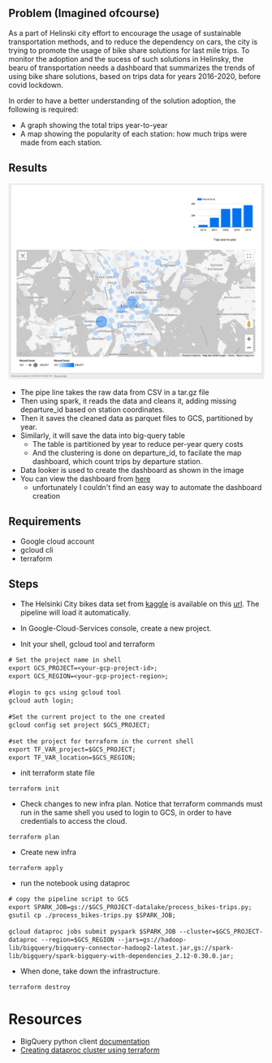 ## Problem (Imagined ofcourse)
As a part of Helinski city effort to encourage the usage of sustainable transportation methods, and to reduce the dependency on cars, the city is trying to promote the usage of bike share solutions for last mile trips.
To monitor the adoption and the sucess of such solutions in Helinsky, the bearu of transportation needs a dashboard that summarizes the trends of using bike share solutions, based on trips data for years 2016-2020, before covid lockdown.

In order to have a better understanding of the solution adoption, the following is required:
- A graph showing the total trips year-to-year
- A map showing the popularity of each station: how much trips were made from each station.


## Results

![Dashboard](./imgs/report-screen-shot.png)

- The pipe line takes the raw data from CSV in a tar.gz file
- Then using spark, it reads the data and cleans it, adding missing departure_id based on station coordinates.
- Then it saves the cleaned data as parquet files to GCS, partitioned by year.
- Similarly, it will save the data into big-query table
    - The table is partitioned by year to reduce per-year query costs
    - And the clustering is done on departure_id, to facilate the map dashboard, which count trips by departure station.
- Data looker is used to create the dashboard as shown in the image
- You can view the dashboard from [here](https://lookerstudio.google.com/s/qkT3YTDP1qg)
    - unfortunately I couldn't find an easy way to automate the dashboard creation

## Requirements
- Google cloud account
- gcloud cli
- terraform

## Steps

- The Helsinki City bikes data set from [kaggle](https://www.kaggle.com/datasets/geometrein/helsinki-city-bikes?resource=download) is available on this [url](https://storage.googleapis.com/pfcllotsb7jsqqvbjrnw3s-datasets/bike-rides-data.tar.gz). The pipeline will load it automatically.


- In Google-Cloud-Services console, create a new project.


- Init your shell, gcloud tool and terraform
```shell
# Set the project name in shell
export GCS_PROJECT=<your-gcp-project-id>;
export GCS_REGION=<your-gcp-project-region>;

#login to gcs using gcloud tool
gcloud auth login;

#Set the current project to the one created
gcloud config set project $GCS_PROJECT;

#set the project for terraform in the current shell
export TF_VAR_project=$GCS_PROJECT;
export TF_VAR_location=$GCS_REGION;
```

- init terraform state file
```shell
terraform init
```

- Check changes to new infra plan. Notice that terraform commands must run in the same shell you used to login to GCS, in order to have credentials to access the cloud.
```shell
terraform plan
```

- Create new infra
```shell
terraform apply
```

- run the notebook using dataproc
```shell
# copy the pipeline script to GCS
export SPARK_JOB=gs://$GCS_PROJECT-datalake/process_bikes-trips.py;
gsutil cp ./process_bikes-trips.py $SPARK_JOB;

gcloud dataproc jobs submit pyspark $SPARK_JOB --cluster=$GCS_PROJECT-dataproc --region=$GCS_REGION --jars=gs://hadoop-lib/bigquery/bigquery-connector-hadoop2-latest.jar,gs://spark-lib/bigquery/spark-bigquery-with-dependencies_2.12-0.30.0.jar; 
```

- When done, take down the infrastructure.
```shell
terraform destroy
```


# Resources

- BigQuery python client [documentation](https://cloud.google.com/python/docs/reference/bigquery/latest/google.cloud.bigquery.client.Client#google_cloud_bigquery_client_Client_load_table_from_dataframe)
- [Creating dataproc cluster using terraform](https://medium.com/google-cloud/deploying-google-cloud-dataproc-with-terraform-what-why-and-how-74e26366d092)